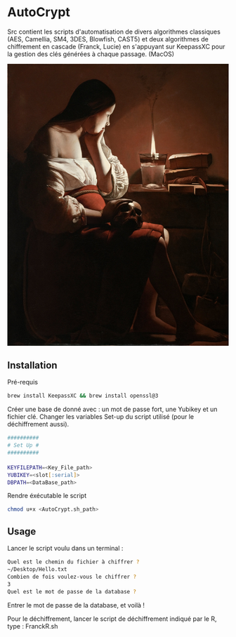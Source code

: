 # AutoCrypt
Src contient les scripts d'automatisation de divers algorithmes classiques (AES, Camellia, SM4, 3DES, Blowfish, CAST5) et deux algorithmes de chiffrement en cascade (Franck, Lucie) en s'appuyant sur KeepassXC pour la gestion des clés générées à chaque passage. (MacOS)

![E.Delacroix](Madelaine.jpeg)

## Installation
Pré-requis
```zsh
brew install KeepassXC && brew install openssl@3 
```
Créer une base de donné avec : un mot de passe fort, une Yubikey et un fichier clé.
Changer les variables Set-up du script utilisé (pour le déchiffrement aussi).
```zsh
##########
# Set Up #
##########

KEYFILEPATH=<Key_File_path>
YUBIKEY=<slot[:serial]>
DBPATH=<DataBase_path>
```
Rendre éxécutable le script
```zsh
chmod u+x <AutoCrypt.sh_path>
``` 
## Usage
Lancer le script voulu dans un terminal :
```zsh
Quel est le chemin du fichier à chiffrer ?
~/Desktop/Hello.txt  
Combien de fois voulez-vous le chiffrer ? 
3
Quel est le mot de passe de la database ? 
```
Entrer le mot de passe de la database, et voilà !

Pour le déchiffrement, lancer le script de déchiffrement indiqué par le R, type : FranckR.sh
